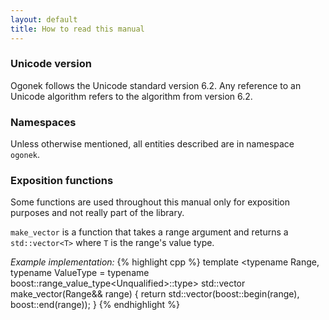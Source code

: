 ```yaml
---
layout: default
title: How to read this manual
---
```


### Unicode version

Ogonek follows the Unicode standard version 6.2. Any reference to an Unicode
algorithm refers to the algorithm from version 6.2.

### Namespaces

Unless otherwise mentioned, all entities described are in namespace `ogonek`.

### Exposition functions

Some functions are used throughout this manual only for exposition purposes and
not really part of the library.

`make_vector` is a function that takes a range argument and returns a
`std::vector<T>` where `T` is the range's value type.

*Example implementation:*
{% highlight cpp %}
template <typename Range,
          typename ValueType = typename boost::range_value_type<Unqualified<Range>>::type>
std::vector<ValueType> make_vector(Range&& range) {
    return std::vector<ValueType>(boost::begin(range), boost::end(range));
}
{% endhighlight %}

